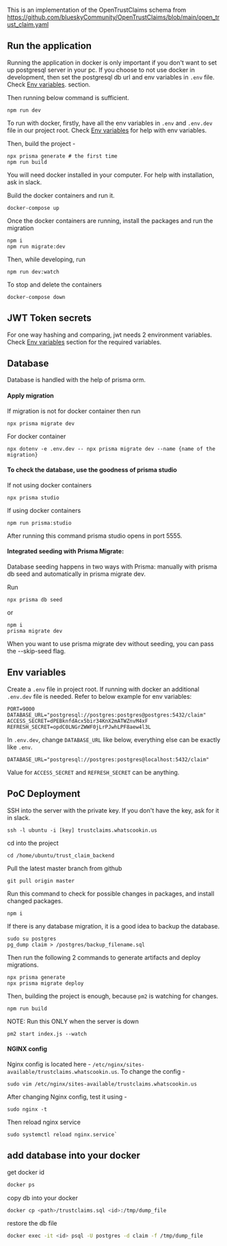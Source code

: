 This is an implementation of the OpenTrustClaims schema from https://github.com/blueskyCommunity/OpenTrustClaims/blob/main/open_trust_claim.yaml

## Run the application

Running the application in docker is only important if you don't want to set up postgresql server in your pc. If you choose to not use docker in development, then set the postgresql db url and env variables in `.env` file. Check [Env variables](#env-variables).  section.

Then running below command is sufficient.

```
npm run dev
```

To run with docker, firstly, have all the env variables in `.env` and `.env.dev` file in our project root. Check [Env variables](#env-variables) for help with env variables.

Then, build the project -

```
npx prisma generate # the first time
npm run build
```

You will need docker installed in your computer. For help with installation, ask in slack.

Build the docker containers and run it.

```
docker-compose up
```

Once the docker containers are running, install the packages and run the migration

```
npm i
npm run migrate:dev
```

Then, while developing, run

```
npm run dev:watch
```

To stop and delete the containers

```
docker-compose down
```

## JWT Token secrets

For one way hashing and comparing, jwt needs 2 environment variables. Check [Env variables](#env-variables) section for the required variables.

## Database

Database is handled with the help of prisma orm.

#### Apply migration

If migration is not for docker container then run

```
npx prisma migrate dev
```

For docker container

```
npx dotenv -e .env.dev -- npx prisma migrate dev --name {name of the migration}
```

#### To check the database, use the goodness of prisma studio

If not using docker containers

```
npx prisma studio
```

If using docker containers

```
npm run prisma:studio
```

After running this command prisma studio opens in port 5555.

#### Integrated seeding with Prisma Migrate:
Database seeding happens in two ways with Prisma: manually with prisma db seed and automatically in prisma migrate dev.

Run 
```
npx prisma db seed
```
or
```
npm i
prisma migrate dev
```

When you want to use prisma migrate dev without seeding, you can pass the --skip-seed flag.

## Env variables

Create a `.env` file in project root. If running with docker an additional `.env.dev` file is needed. Refer to below example for env variables:

```
PORT=9000
DATABASE_URL="postgresql://postgres:postgres@postgres:5432/claim"
ACCESS_SECRET=dPEBknfdAcx5bir34KnX2mATWZnvM4xF
REFRESH_SECRET=opdC0LNGrZWWF0jLrPJwhLPF8aew4l3L
```

In `.env.dev`, change `DATABASE_URL` like below, everything else can be exactly like `.env`.

```
DATABASE_URL="postgresql://postgres:postgres@localhost:5432/claim"
```

Value for `ACCESS_SECRET` and `REFRESH_SECRET` can be anything.

## PoC Deployment

SSH into the server with the private key. If you don't have the key, ask for it in slack.

```
ssh -l ubuntu -i [key] trustclaims.whatscookin.us
```

cd into the project

```
cd /home/ubuntu/trust_claim_backend
```

Pull the latest master branch from github

```
git pull origin master
```

Run this command to check for possible changes in packages, and install changed packages.

```
npm i
```

If there is any database migration, it is a good idea to backup the database.

```
sudo su postgres
pg_dump claim > /postgres/backup_filename.sql
```

Then run the following 2 commands to generate artifacts and deploy migrations.

```
npx prisma generate
npx prisma migrate deploy
```

Then, building the project is enough, because `pm2` is watching for changes.

```
npm run build
```

NOTE: Run this ONLY when the server is  down

```
pm2 start index.js --watch
```

#### NGINX config

Nginx config is located here - `/etc/nginx/sites-available/trustclaims.whatscookin.us`. To change the config -

```
sudo vim /etc/nginx/sites-available/trustclaims.whatscookin.us
```

After changing Nginx config, test it using -

```
sudo nginx -t
```

Then reload nginx service

```
sudo systemctl reload nginx.service`
```

## add database into your docker

get docker id

```bash
docker ps
```

copy db into your docker

```bash
docker cp <path>/trustclaims.sql <id>:/tmp/dump_file
```

restore the db file

```bash
docker exec -it <id> psql -U postgres -d claim -f /tmp/dump_file
```
